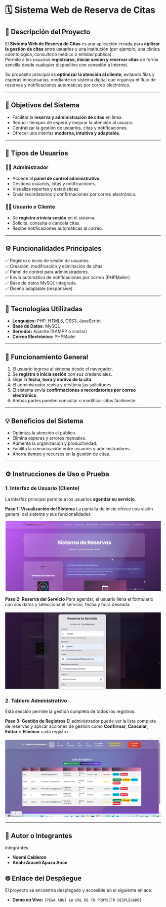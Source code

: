 # 🗓️ Sistema Web de Reserva de Citas

## 📘 Descripción del Proyecto
El **Sistema Web de Reserva de Citas** es una aplicación creada para **agilizar la gestión de citas** entre usuarios y una institución (por ejemplo, una clínica odontológica, consultorio médico o entidad pública).  
Permite a los usuarios **registrarse, iniciar sesión y reservar citas** de forma sencilla desde cualquier dispositivo con conexión a Internet.

Su propósito principal es **optimizar la atención al cliente**, evitando filas y esperas innecesarias, mediante un sistema digital que organiza el flujo de reservas y notificaciones automáticas por correo electrónico.

---

## 🎯 Objetivos del Sistema
- Facilitar la **reserva y administración de citas** en línea.  
- Reducir tiempos de espera y mejorar la atención al usuario.  
- Centralizar la gestión de usuarios, citas y notificaciones.  
- Ofrecer una interfaz **moderna, intuitiva y adaptable**.  

---

## 👥 Tipos de Usuarios

### 👩‍💼 Administrador
- Accede al **panel de control administrativo**.  
- Gestiona usuarios, citas y notificaciones.  
- Visualiza reportes y estadísticas.  
- Envía recordatorios y confirmaciones por correo electrónico.  

### 👨‍🦱 Usuario o Cliente
- Se **registra o inicia sesión** en el sistema.  
- Solicita, consulta o cancela citas.  
- Recibe notificaciones automáticas al correo.  

---

## ⚙️ Funcionalidades Principales
✅ Registro e inicio de sesión de usuarios.  
✅ Creación, modificación y eliminación de citas.  
✅ Panel de control para administradores.  
✅ Envío automático de notificaciones por correo (PHPMailer).  
✅ Base de datos MySQL integrada.  
✅ Diseño adaptable (responsive).  

---

## 🧩 Tecnologías Utilizadas
- **Lenguajes:** PHP, HTML5, CSS3, JavaScript  
- **Base de Datos:** MySQL  
- **Servidor:** Apache (XAMPP o similar)  
- **Correo Electrónico:** PHPMailer  

---

## 🚀 Funcionamiento General
1. El usuario ingresa al sistema desde el navegador.  
2. Se **registra o inicia sesión** con sus credenciales.  
3. Elige la **fecha, hora y motivo de la cita**.  
4. El administrador revisa y gestiona las solicitudes.  
5. El sistema envía **confirmaciones o recordatorios por correo electrónico**.  
6. Ambas partes pueden consultar o modificar citas fácilmente.  

---

## 💡 Beneficios del Sistema
- Optimiza la atención al público.  
- Elimina esperas y errores manuales.  
- Aumenta la organización y productividad.  
- Facilita la comunicación entre usuarios y administradores.  
- Ahorra tiempo y recursos en la gestión de citas.  

---

## ⚙️ Instrucciones de Uso o Prueba

### 1. Interfaz de Usuario (Cliente)

La interfaz principal permite a los usuarios **agendar su servicio**.

**Paso 1: Visualización del Sistema**
La pantalla de inicio ofrece una visión general del sistema y sus funcionalidades.

**![Pantalla Principal del Sistema de Reservas](img/1.png)**

**Paso 2: Reserva del Servicio**
Para agendar, el usuario llena el formulario con sus datos y selecciona el servicio, fecha y hora deseada.

**![Formulario para Reservar un Servicio](img/2.png)**

### 2. Tablero Administrativo

Esta sección permite la gestión completa de todos los registros.

**Paso 3: Gestión de Registros**
El administrador puede ver la lista completa de reservas y aplicar acciones de gestión como **Confirmar**, **Cancelar**, **Editar** o **Eliminar** cada registro.

**![Tablero Administrativo con Lista de Registros](img/3.png)**

---

## 👥 Autor o Integrantes
integrantes :
- **Noemi Calderon** 
- **Anahi Araceli Apaza Ance** 
## 🌐 Enlace del Despliegue 

El proyecto se encuentra desplegado y accesible en el siguiente enlace:

* **Demo en Vivo:** `[PEGA AQUÍ LA URL DE TU PROYECTO DESPLEGADO]`
